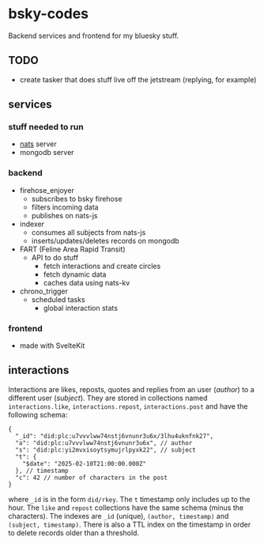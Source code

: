 # bsky-codes

Backend services and frontend for my bluesky stuff.

## TODO

- create tasker that does stuff live off the jetstream (replying, for example)

## services

### stuff needed to run

- [nats](https://nats.io/) server
- mongodb server

### backend

- firehose_enjoyer
    - subscribes to bsky firehose
    - filters incoming data
    - publishes on nats-js
- indexer
    - consumes all subjects from nats-js
    - inserts/updates/deletes records on mongodb
- FART (Feline Area Rapid Transit)
    - API to do stuff
        - fetch interactions and create circles
        - fetch dynamic data
        - caches data using nats-kv
- chrono_trigger
    - scheduled tasks
        - global interaction stats

### frontend

- made with SvelteKit

## interactions

Interactions are likes, reposts, quotes and replies from an user (_author_) to a different user (_subject_). They are stored in collections named `interactions.like`, `interactions.repost`, `interactions.post` and have the following schema:

```jsonc
{
  "_id": "did:plc:u7vvvlww74nstj6vnunr3u6x/3lhu4uknfnk27",
  "a": "did:plc:u7vvvlww74nstj6vnunr3u6x", // author
  "s": "did:plc:yi2mvxisoytsymujrlpyxk22", // subject
  "t": {
    "$date": "2025-02-10T21:00:00.000Z"
  }, // timestamp
  "c": 42 // number of characters in the post
}
```

where `_id` is in the form `did/rkey`. The `t` timestamp only includes up to the hour. The `like` and `repost` collections have the same schema (minus the characters). The indexes are `_id` (unique), `(author, timestamp)` and `(subject, timestamp)`. There is also a TTL index on the timestamp in order to delete records older than a threshold.
